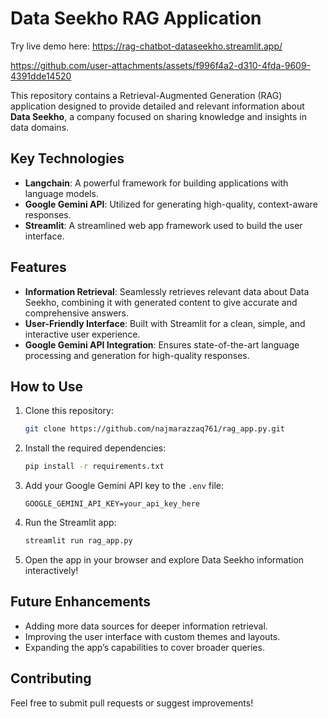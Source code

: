 # Data Seekho RAG Application

Try live demo here: https://rag-chatbot-dataseekho.streamlit.app/

https://github.com/user-attachments/assets/f996f4a2-d310-4fda-9609-4391dde14520

This repository contains a Retrieval-Augmented Generation (RAG) application designed to provide detailed and relevant information about **Data Seekho**, a company focused on sharing knowledge and insights in data domains.

## Key Technologies

- **Langchain**: A powerful framework for building applications with language models.
- **Google Gemini API**: Utilized for generating high-quality, context-aware responses.
- **Streamlit**: A streamlined web app framework used to build the user interface.

## Features

- **Information Retrieval**: Seamlessly retrieves relevant data about Data Seekho, combining it with generated content to give accurate and comprehensive answers.
- **User-Friendly Interface**: Built with Streamlit for a clean, simple, and interactive user experience.
- **Google Gemini API Integration**: Ensures state-of-the-art language processing and generation for high-quality responses.

## How to Use

1. Clone this repository:
   ```bash
   git clone https://github.com/najmarazzaq761/rag_app.py.git
   ```

2. Install the required dependencies:
   ```bash
   pip install -r requirements.txt
   ```

3. Add your Google Gemini API key to the `.env` file:
   ```env
   GOOGLE_GEMINI_API_KEY=your_api_key_here
   ```

4. Run the Streamlit app:
   ```bash
   streamlit run rag_app.py
   ```

5. Open the app in your browser and explore Data Seekho information interactively!

## Future Enhancements

- Adding more data sources for deeper information retrieval.
- Improving the user interface with custom themes and layouts.
- Expanding the app’s capabilities to cover broader queries.

## Contributing

Feel free to submit pull requests or suggest improvements!
